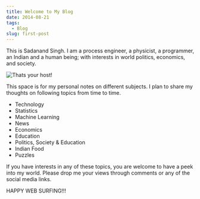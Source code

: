 ```yaml
---
title: Welcome to My Blog
date: 2014-08-21
tags:
  - Blog
slug: first-post
---
```


This is Sadanand Singh. I am a process engineer, a physicist, a programmer, an Indian and a human
being; with interests in world politics, economics, and society.


<img class="w-full max-w-2xl mx-auto" src="https://res.cloudinary.com/sadanandsingh/image/upload/v1496963333/sadanand_navmqu.jpg" alt="Thats your host!">

This space is for my personal notes on different subjects. I plan to share my thoughts on following
topics from time to time.

- Technology
- Statistics
- Machine Learning
- News
- Economics
- Education
- Politics, Society & Education
- Indian Food
- Puzzles

If you have interests in any of these topics, you are welcome to have a peek into my world. Please
drop me your views through comments or any of the social media links.

HAPPY WEB SURFING!!!
